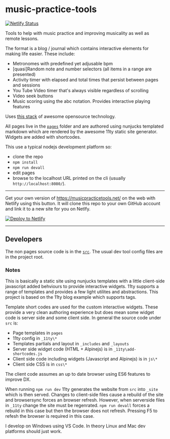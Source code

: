 # music-practice-tools

[![Netlify Status](https://api.netlify.com/api/v1/badges/c2677289-ece4-4fd0-97a0-aa0c1ca166e2/deploy-status)](https://app.netlify.com/sites/music-practice-tools/deploys)

Tools to help with music practice and improving musicality as well as remote lessons.

The format is a blog / journal which contains interactive elements for making life easier.
These include:

- Metronomes with predefined yet adjusable bpm
- [quasi]Random note and number selectors (all items in a range are presented)
- Activity timer with elapsed and total times that persist between pages and sessions
- You Tube Video timer that's always visible regardless of scrolling
- Video seek buttons
- Music scoring using the abc notation. Provides interactive playing features

Uses [this stack](https://musicpracticetools.net/about/) of awesome opensource technology.

All pages live in the [`pages`](https://github.com/music-practice-tools/music-practice-tools/tree/master/pages) folder and are authored using nunjucks templated markdown which are rendered by the awesome 11ty static site generator. Widgets are added with shortcodes.

This use a typical nodejs development platform so:

- clone the repo
- `npm install`
- `npm run devall`
- edit pages
- browse to the localhost URL printed on the cli (usually `http://localhost:8080/`).

---

Get your own version of https://musicpracticetools.net/ on the web with Netlify using this button.
It will clone this repo to your own GitHub account and link it to a new site for you on Netlfy.

[![Deploy to Netlify](https://www.netlify.com/img/deploy/button.svg)](https://app.netlify.com/start/deploy?repository=https://github.com/music-practice-tools/music-practice-tools)

---

## Developers

The non pages source code is in the [`src`](https://github.com/music-practice-tools/music-practice-tools/tree/master/src). The usual dev tool config files are in the project root.

### Notes

This is basically a static site using nunjucks templates with a little client-side javascript added behviours to provide interactive widgets. 11ty supports a range of templates and provides a few light utilites and abstractions. This project is based on the 11ty blog example which supports tags.

Template short codes are used for the custom interactive widgets. These provide a very clean authoring experience but does mean some widget code is server side and some client side. In general the source code under `src` is:

- Page templates in `pages`
- 11ty config in `_11ty\*`
- Templates partials and layout in `_includes` and `_layouts`
- Server side widget code (HTML + Alpinejs) is in `_11ty\add-shortcodes.js`
- Client side code including widgets (Javascript and Alpinejs) is in `js\*`
- Client side CSS is in `css\*`

The client code assumes an up to date browser using ES6 features to improve DX.

When running `npm run dev` 11ty generates the website from `src` into `_site` which is then served. Changes to client-side files cause a rebuild of the site and browsersync forces an browser refresh.
However, when serverside files in `_11ty` change the site must be regenrated. `npm run devall` forces a rebuild in this case but then the browser does not refresh.
Pressing F5 to refesh the browser is required in this case.

I develop on Windows using VS Code. In theory Linux and Mac dev platforms should just work.
